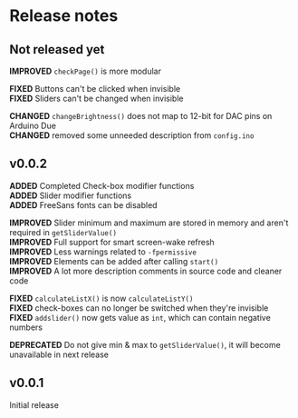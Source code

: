 # Release notes

## Not released yet

**IMPROVED** `checkPage()` is more modular

**FIXED** Buttons can't be clicked when invisible  
**FIXED** Sliders can't be changed when invisible

**CHANGED** `changeBrightness()` does not map to 12-bit for DAC pins on Arduino Due  
**CHANGED** removed some unneeded description from `config.ino`

## v0.0.2

**ADDED** Completed Check-box modifier functions  
**ADDED** Slider modifier functions  
**ADDED** FreeSans fonts can be disabled

**IMPROVED** Slider minimum and maximum are stored in memory and aren't required in `getSliderValue()`  
**IMPROVED** Full support for smart screen-wake refresh  
**IMPROVED** Less warnings related to `-fpermissive`  
**IMPROVED** Elements can be added after calling `start()`  
**IMPROVED** A lot more description comments in source code and cleaner code

**FIXED** `calculateListX()` is now `calculateListY()`  
**FIXED** check-boxes can no longer be switched when they're invisible  
**FIXED** `addslider()` now gets value as `int`, which can contain negative numbers

**DEPRECATED** Do not give min & max to `getSliderValue()`, it will become unavailable in next release

## v0.0.1

Initial release
